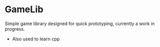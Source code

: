 # GameLib

Simple game library designed for quick prototyping, currently a work in progress.
- Also used to learn cpp
